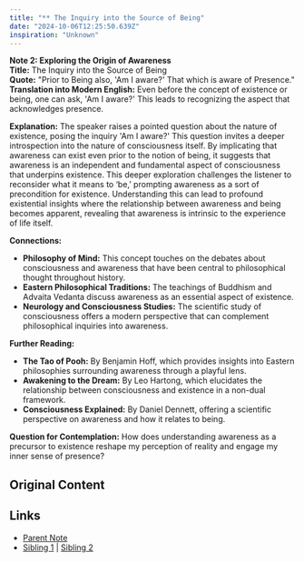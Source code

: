 ```yaml
---
title: "** The Inquiry into the Source of Being"
date: "2024-10-06T12:25:50.639Z"
inspiration: "Unknown"
---
```


  
**Note 2: Exploring the Origin of Awareness**  
**Title:** The Inquiry into the Source of Being  
**Quote:** "Prior to Being also, 'Am I aware?' That which is aware of Presence."  
**Translation into Modern English:** Even before the concept of existence or being, one can ask, 'Am I aware?' This leads to recognizing the aspect that acknowledges presence.  

**Explanation:** The speaker raises a pointed question about the nature of existence, posing the inquiry 'Am I aware?' This question invites a deeper introspection into the nature of consciousness itself. By implicating that awareness can exist even prior to the notion of being, it suggests that awareness is an independent and fundamental aspect of consciousness that underpins existence. This deeper exploration challenges the listener to reconsider what it means to ‘be,’ prompting awareness as a sort of precondition for existence. Understanding this can lead to profound existential insights where the relationship between awareness and being becomes apparent, revealing that awareness is intrinsic to the experience of life itself.  

**Connections:**  
- **Philosophy of Mind:** This concept touches on the debates about consciousness and awareness that have been central to philosophical thought throughout history.  
- **Eastern Philosophical Traditions:** The teachings of Buddhism and Advaita Vedanta discuss awareness as an essential aspect of existence.  
- **Neurology and Consciousness Studies:** The scientific study of consciousness offers a modern perspective that can complement philosophical inquiries into awareness.  

**Further Reading:**  
- **The Tao of Pooh:** By Benjamin Hoff, which provides insights into Eastern philosophies surrounding awareness through a playful lens.  
- **Awakening to the Dream:** By Leo Hartong, which elucidates the relationship between consciousness and existence in a non-dual framework.  
- **Consciousness Explained:** By Daniel Dennett, offering a scientific perspective on awareness and how it relates to being.  

**Question for Contemplation:** How does understanding awareness as a precursor to existence reshape my perception of reality and engage my inner sense of presence?  


## Original Content



## Links

- [Parent Note](/parent-note.md)
- [Sibling 1](/zettel1.md) | [Sibling 2](/zettel2.md)
